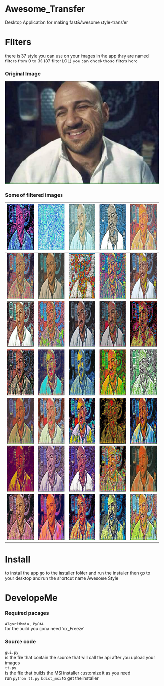 # Awesome_Transfer
Desktop Application for making fast&Awesome style-transfer

# Filters
there is 37 style you can use on your images in the app they are named filters from 0 to 36 (37 filter LOL)
you can check those filters here<br>
### Original Image 
![alt text](https://github.com/aa-ahmed-aa/Awesome_Transfer/blob/master/images/original.jpg "Filter 0")
<br>
### Some of filtered images
<img src="https://github.com/aa-ahmed-aa/Awesome_Transfer/blob/master/images/0.jpg" width="150" height="150">  | <img src="https://github.com/aa-ahmed-aa/Awesome_Transfer/blob/master/images/1.jpg" width="150" height="150">  | <img src="https://github.com/aa-ahmed-aa/Awesome_Transfer/blob/master/images/2.jpg" width="150" height="150"> | <img src="https://github.com/aa-ahmed-aa/Awesome_Transfer/blob/master/images/3.jpg" width="150" height="150"> | <img src="https://github.com/aa-ahmed-aa/Awesome_Transfer/blob/master/images/4.jpg" width="150" height="150"> 
--- | --- | --- | --- | ---
<img src="https://github.com/aa-ahmed-aa/Awesome_Transfer/blob/master/images/5.jpg" width="150" height="150">  | <img src="https://github.com/aa-ahmed-aa/Awesome_Transfer/blob/master/images/6.jpg" width="150" height="150">  | <img src="https://github.com/aa-ahmed-aa/Awesome_Transfer/blob/master/images/7.jpg" width="150" height="150"> | <img src="https://github.com/aa-ahmed-aa/Awesome_Transfer/blob/master/images/8.jpg" width="150" height="150"> | <img src="https://github.com/aa-ahmed-aa/Awesome_Transfer/blob/master/images/9.jpg" width="150" height="150"> 
<img src="https://github.com/aa-ahmed-aa/Awesome_Transfer/blob/master/images/10.jpg" width="150" height="150">  | <img src="https://github.com/aa-ahmed-aa/Awesome_Transfer/blob/master/images/11.jpg" width="150" height="150">  | <img src="https://github.com/aa-ahmed-aa/Awesome_Transfer/blob/master/images/12.jpg" width="150" height="150"> | <img src="https://github.com/aa-ahmed-aa/Awesome_Transfer/blob/master/images/13.jpg" width="150" height="150"> | <img src="https://github.com/aa-ahmed-aa/Awesome_Transfer/blob/master/images/14.jpg" width="150" height="150">
<img src="https://github.com/aa-ahmed-aa/Awesome_Transfer/blob/master/images/15.jpg" width="150" height="150"> |  <img src="https://github.com/aa-ahmed-aa/Awesome_Transfer/blob/master/images/16.jpg" width="150" height="150"> | <img src="https://github.com/aa-ahmed-aa/Awesome_Transfer/blob/master/images/17.jpg" width="150" height="150">  | <img src="https://github.com/aa-ahmed-aa/Awesome_Transfer/blob/master/images/18.jpg" width="150" height="150"> | <img src="https://github.com/aa-ahmed-aa/Awesome_Transfer/blob/master/images/19.jpg" width="150" height="150">
<img src="https://github.com/aa-ahmed-aa/Awesome_Transfer/blob/master/images/20.jpg" width="150" height="150"> | <img src="https://github.com/aa-ahmed-aa/Awesome_Transfer/blob/master/images/21.jpg" width="150" height="150"> | <img src="https://github.com/aa-ahmed-aa/Awesome_Transfer/blob/master/images/22.jpg" width="150" height="150"> | <img src="https://github.com/aa-ahmed-aa/Awesome_Transfer/blob/master/images/23.jpg" width="150" height="150"> | <img src="https://github.com/aa-ahmed-aa/Awesome_Transfer/blob/master/images/24.jpg" width="150" height="150">
<img src="https://github.com/aa-ahmed-aa/Awesome_Transfer/blob/master/images/25.jpg" width="150" height="150"> | <img src="https://github.com/aa-ahmed-aa/Awesome_Transfer/blob/master/images/26.jpg" width="150" height="150"> | <img src="https://github.com/aa-ahmed-aa/Awesome_Transfer/blob/master/images/27.jpg" width="150" height="150"> | <img src="https://github.com/aa-ahmed-aa/Awesome_Transfer/blob/master/images/28.jpg" width="150" height="150"> |  <img src="https://github.com/aa-ahmed-aa/Awesome_Transfer/blob/master/images/29.jpg" width="150" height="150">
<img src="https://github.com/aa-ahmed-aa/Awesome_Transfer/blob/master/images/30.jpg" width="150" height="150"> | <img src="https://github.com/aa-ahmed-aa/Awesome_Transfer/blob/master/images/31.jpg" width="150" height="150"> | <img src="https://github.com/aa-ahmed-aa/Awesome_Transfer/blob/master/images/32.jpg" width="150" height="150"> | <img src="https://github.com/aa-ahmed-aa/Awesome_Transfer/blob/master/images/33.jpg" width="150" height="150"> | <img src="https://github.com/aa-ahmed-aa/Awesome_Transfer/blob/master/images/34.jpg" width="150" height="150">



# Install
to install the app go to the installer folder and run the installer then go to your desktop and run the shortcut name Awesome Style

# DevelopeMe
### Required pacages
`Algorithmia` , `PyQt4` <br>
for the build you gona need 'cx_Freeze' 
### Source code
`gui.py` <br>
is the file that contain the source that will call the api after you upload your images <br>
`tt.py` <br>
is the file that builds the MSI installer customize it as you need <br>
run `python tt.py bdist_msi` to get the installer